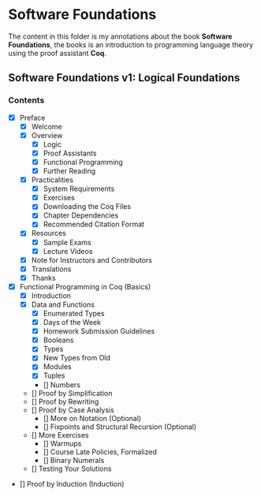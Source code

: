 # Software Foundations

The content in this folder is my annotations about the book **Software Foundations**, the books is an introduction to programming language theory using the proof assistant **Coq**.

## Software Foundations v1: Logical Foundations

### Contents

- [x] Preface
  - [x] Welcome
  - [x] Overview
    - [x] Logic
    - [x] Proof Assistants
    - [x] Functional Programming
    - [x] Further Reading
  - [x] Practicalities
    - [x] System Requirements
    - [x] Exercises
    - [x] Downloading the Coq Files
    - [x] Chapter Dependencies
    - [x] Recommended Citation Format
  - [x] Resources
    - [x] Sample Exams
    - [x] Lecture Videos
  - [x] Note for Instructors and Contributors
  - [x] Translations
  - [x] Thanks 
-[x] Functional Programming in Coq (Basics)
  - [x] Introduction
  - [x] Data and Functions
    - [x] Enumerated Types
    - [x] Days of the Week
    - [x] Homework Submission Guidelines
    - [x] Booleans
    - [x] Types
    - [x] New Types from Old
    - [x] Modules
    - [x] Tuples
    - [] Numbers
  - [] Proof by Simplification
  - [] Proof by Rewriting
  - [] Proof by Case Analysis
    - [] More on Notation (Optional)
    - [] Fixpoints and Structural Recursion (Optional)
  - [] More Exercises
    - [] Warmups
    - [] Course Late Policies, Formalized
    - [] Binary Numerals
  - [] Testing Your Solutions
- [] Proof by Induction (Induction)
